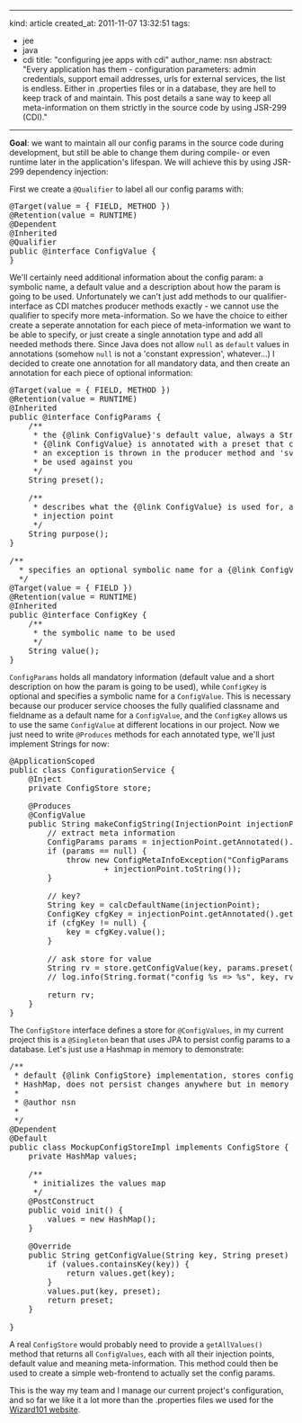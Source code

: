 -----
  kind: article
  created_at: 2011-11-07 13:32:51
  tags:
  - jee
  - java
  - cdi
  title: "configuring jee apps with cdi"
  author_name: nsn
  abstract: "Every application has them - configuration parameters: admin credentials, support email addresses, urls for external services, the list is endless. 
             Either in .properties files or in a database, they are hell to keep track of and maintain. This post details a sane way to keep all meta-information
             on them strictly in the source code by using JSR-299 (CDI)."
-----

**Goal**: we want to maintain all our config params in the source code during development, but still be able to change them during compile- or even runtime later in the 
application's lifespan. We will achieve this by using JSR-299 dependency injection:

First we create a `@Qualifier` to label all our config params with:

<pre class="brush: java">
@Target(value = { FIELD, METHOD })
@Retention(value = RUNTIME)
@Dependent
@Inherited
@Qualifier
public @interface ConfigValue {
}
</pre>

We'll certainly need additional information about the config param: a symbolic name, a default value and a description about how the param is going to be used.
Unfortunately we can't just add methods to our qualifier-interface as CDI matches producer methods exactly - we cannot use the qualifier to specify more meta-information.
So we have the choice to either create a seperate annotation for each piece of meta-information we want to be able to specify, or just create a single annotation type
and add all needed methods there. Since Java does not allow `null` as `default` values in annotations (somehow `null` is not a 'constant expression', whatever...) I decided
to create one annotation for all mandatory data, and then create an annotation for each piece of optional information:


<pre class="brush: java">
@Target(value = { FIELD, METHOD })
@Retention(value = RUNTIME)
@Inherited
public @interface ConfigParams {
    /**
     * the {@link ConfigValue}'s default value, always a String, if a non-String
     * {@link ConfigValue} is annotated with a preset that cannot be converted
     * an exception is thrown in the producer method and 'svn blame' is going to
     * be used against you
     */
    String preset();

    /**
     * describes what the {@link ConfigValue} is used for, at this specific
     * injection point
     */
    String purpose();
}

/**
  * specifies an optional symbolic name for a {@link ConfigValue}
  */
@Target(value = { FIELD })
@Retention(value = RUNTIME)
@Inherited
public @interface ConfigKey {
    /**
     * the symbolic name to be used
     */
    String value();
}
</pre>

`ConfigParams` holds all mandatory information (default value and a short description on how the param is going to be used), 
while `ConfigKey` is optional and specifies a symbolic name for a `ConfigValue`. 
This is necessary because our producer service chooses the fully qualified classname and fieldname as a default name for a `ConfigValue`,
and the `ConfigKey` allows us to use the same `ConfigValue` at different locations in our project.
Now we just need to write `@Produces` methods for each annotated type, we'll just implement Strings for now:

<pre class="brush: java">
@ApplicationScoped
public class ConfigurationService {
    @Inject
    private ConfigStore store;

    @Produces
    @ConfigValue
    public String makeConfigString(InjectionPoint injectionPoint) throws ConfigMetaInfoException {
        // extract meta information
        ConfigParams params = injectionPoint.getAnnotated().getAnnotation(ConfigParams.class);
        if (params == null) {
            throw new ConfigMetaInfoException("ConfigParams annotation missing at injection point "
                    + injectionPoint.toString());
        }

        // key?
        String key = calcDefaultName(injectionPoint);
        ConfigKey cfgKey = injectionPoint.getAnnotated().getAnnotation(ConfigKey.class);
        if (cfgKey != null) {
            key = cfgKey.value();
        }

        // ask store for value
        String rv = store.getConfigValue(key, params.preset());
        // log.info(String.format("config %s => %s", key, rv));

        return rv;
    }
}
</pre>

The `ConfigStore` interface defines a store for `@ConfigValues`, in my current project this is a `@Singleton` bean that uses
JPA to persist config params to a database. Let's just use a Hashmap in memory to demonstrate:

<pre class="brush: java">
/**
 * default {@link ConfigStore} implementation, stores config values locally in a
 * HashMap, does not persist changes anywhere but in memory
 * 
 * @author nsn
 * 
 */
@Dependent
@Default
public class MockupConfigStoreImpl implements ConfigStore {
    private HashMap<String, String> values;

    /**
     * initializes the values map
     */
    @PostConstruct
    public void init() {
        values = new HashMap<String, String>();
    }

    @Override
    public String getConfigValue(String key, String preset) {
        if (values.containsKey(key)) {
            return values.get(key);
        }
        values.put(key, preset);
        return preset;
    }

}
</pre>

A real `ConfigStore` would probably need to provide a `getAllValues()` method that returns all `ConfigValues`, each with all their injection points, default value
and meaning meta-information. This method could then be used to create a simple web-frontend to actually set the config params.

This is the way my team and I manage our current project's configuration, and so far we like it a lot more than the .properties files we used for the
<a href="http://wizard101.de">Wizard101 website</a>.




